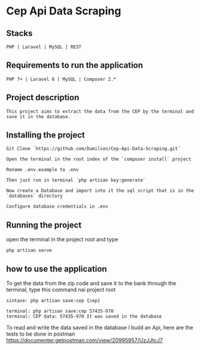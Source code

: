 # Cep Api Data Scraping
## Stacks
 `PHP | Laravel | MySQL | REST`
 ## Requirements to run the application
 `PHP 7+ | Laravel 8 | MySQL | Composer 2.* `
## Project description
 `This project aims to extract the data from the CEP by the terminal and save it in the database.`
## Installing the project
    Git Clone ´https://github.com/Dumilson/Cep-Api-Data-Scraping.git´

    Open the terminal in the root index of the `composer install` project

    Rename .env.example to .env

    Then just run in terminal `php artisan key:generate`

    Now create a Database and import into it the sql script that is in the `databases` directory

    Configure database credentials in .env

## Running the project 
open the terminal in the project root and type

    php artisan serve

## how to use the application
To get the data from the zip code and save it to the bank through the terminal, type this command nai project root

    sintaxe: php artisan save:cep {cep}

    terminal: php artisan save:cep 57435-970
    terminal: CEP data: 57435-970 It was saved in the database

To read and write the data saved in the database I build an Api, here are the tests to be done in postman
https://documenter.getpostman.com/view/20995957/UzJJtcJ7
